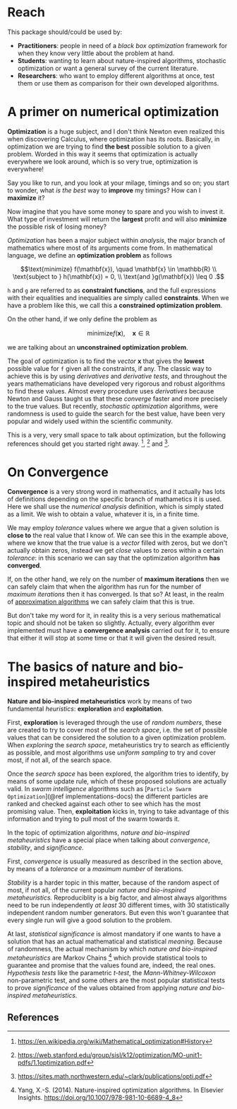 # Reach

This package should/could be used by:

- **Practitioners**: people in need of a _black box optimization_ framework for when they know very little about the problem at hand.
- **Students**: wanting to learn about nature-inspired algorithms, stochastic optimization or want a general survey of the current literature.
- **Researchers**: who want to employ different algorithms at once, test them or use them as comparison for their own developed algorithms.

# A primer on numerical optimization

**Optimization** is a huge subject, and I don't think Newton even realized this when discovering Calculus, where optimization has its roots. Basically, in optimization we are trying to find **the best** possible solution to a given problem. Worded in this way it seems that optimization is actually everywhere we look around, which is so very true, optimization is everywhere!

Say you like to run, and you look at your milage, timings and so on; you start to wonder, what _is the best_ way to **improve** my timings? How can I **maximize** it?

Now imagine that you have some money to spare and you wish to invest it. What type of investment will return the **largest** profit and will also **minimize** the possible risk of losing money?

_Optimization_ has been a major subject within _analysis_, the major branch of mathematics where most of its arguments come from. In mathematical language, we define an **optimization problem** as follows

```math
\text{minimize} f(\mathbf{x}), \quad \mathbf{x} \in \mathbb{R} \\
\text{subject to } h(\mathbf{x}) = 0, \\
\text{and }g(\mathbf{x}) \leq 0 .
```

`h` and `g` are referred to as **constraint functions**, and the full expressions with their equalities and inequalities are simply called **constraints**. When we have a problem like this, we call this a **constrained optimization problem**.

On the other hand, if we only define the problem as

```math
\text{minimize} f(\mathbf{x}),\quad \mathbf{x} \in \mathbb{R}
```

we are talking about an **unconstrained optimization problem**.

The goal of optimization is to find the _vector_ $\mathbf{x}$ that gives the **lowest** possible value for `f` given all the constraints, if any. The classic way to achieve this is by using _derivatives_ and _derivative tests_, and throughout the years mathematicians have developed very rigorous and robust algorithms to find these values. Almost every procedure uses _derivatives_ because Newton and Gauss taught us that these _converge_ faster and more precisely to the true values. But recently, _stochastic optimization_ algorithms, were randomness is used to guide the search for the best value, have been very popular and widely used within the scientific community.

This is a very, very small space to talk about optimization, but the following references should get you started right away. [^1], [^2] and [^3].

# On Convergence

**Convergence** is a very strong word in mathematics, and it actually has lots of definitions depending on the specific branch of mathametics it is used. Here we shall use the _numerical analysis_ definition, which is simply stated as a limit. We wish to obtain a value, whatever it is, in a finite time.

We may employ _tolerance_ values where we argue that a given solution is **close to** the real value that I know of. We can see this in the example above, where we know that the true value is a _vector_ filled with zeros, but we don't actually obtain zeros, instead we get _close_ values to zeros within a certain _tolerance_: in this scenario we can say that the optimization algorithm **has converged**.

If, on the other hand, we rely on the number of **maximum iterations** then we can safely claim that when the algorithm has run for the number of _maximum iterations_ then it has converged. Is that so? At least, in the realm of [approximation algorithms](https://en.wikipedia.org/wiki/Approximation_algorithm) we can safely claim that this is true.

But don't take my word for it, in reality this is a very serious mathematical topic and should not be taken so slightly. Actually, every algorithm ever implemented must have a **convergence analysis** carried out for it, to ensure that either it will stop at some time or that it will given the desired result.

# The basics of nature and bio-inspired metaheuristics

**Nature and bio-inspired metaheuristics** work by means of two fundamental _heuristics_: **exploration** and **exploitation**.

First, **exploration** is leveraged through the use of _random numbers_, these are created to try to cover most of the _search space_, i.e. the set of possible values that can be considered the solution to a given optimization problem. When _exploring_ the _search space_, metaheuristics try to search as efficiently as possible, and most algorithms use _uniform sampling_ to try and cover most, if not all, of the search space.

Once the _search space_ has been explored, the algorithm tries to identify, by means of some update rule, which of these proposed solutions are actually valid. In _swarm intelligence_ algorithms such as [`Particle Swarm Optimization`](@ref implementations-docs) the different particles are ranked and checked against each other to see which has the most promising value. Then, **exploitation** kicks in, trying to take advantage of this information and trying to pull most of the swarm towards it.

In the topic of optimization algorithms, _nature and bio-inspired metaheuristics_ have a special place when talking about _convergence_, _stability_, and _significance._

First, _convergence_ is usually measured as described in the section above, by means of a _tolerance_ or a _maximum number_ of iterations.

_Stability_ is a harder topic in this matter, because of the random aspect of most, if not all, of the current popular _nature and bio-inspired metaheuristics._ Reproduciblity is a big factor, and almost always algorithms need to be run independently _at least_ 30 different times, with 30 statistically independent random number generators. But even this won't guarantee that every single run will give a good solution to the problem.

At last, _statistical significance_ is almost mandatory if one wants to have a solution that has an actual mathematical and statistical _meaning._ Because of randomness, the actual mechanism by which _nature and bio-inspired metaheuristics_ are Markov Chains [^4] which provide statistical tools to guarantee and promise that the values found are, indeed, the real ones. _Hypothesis tests_ like the parametric _t-test_, the _Mann-Whitney-Wilcoxon_ non-parametric test, and some others are the most popular statistical tests to prove _significance_ of the values obtained from applying _nature and bio-inspired metaheuristics._

## References

[^4]: Yang, X.-S. (2014). Nature-inspired optimization algorithms. In Elsevier Insights. <https://doi.org/10.1007/978-981-10-6689-4_8>

[^1]: https://en.wikipedia.org/wiki/Mathematical_optimization#History
[^2]: https://web.stanford.edu/group/sisl/k12/optimization/MO-unit1-pdfs/1.1optimization.pdf
[^3]: https://sites.math.northwestern.edu/~clark/publications/opti.pdf
